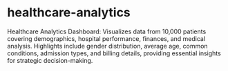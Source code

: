 # healthcare-analytics
Healthcare Analytics Dashboard: Visualizes data from 10,000 patients covering demographics, hospital performance, finances, and medical analysis. Highlights include gender distribution, average age, common conditions, admission types, and billing details, providing essential insights for strategic decision-making.

